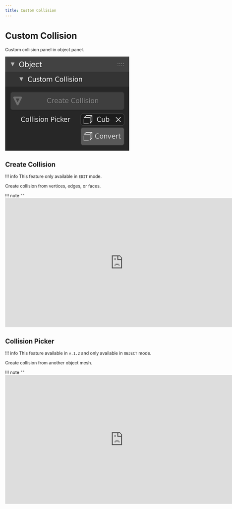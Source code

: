 ```yaml
---
title: Custom Collision
---
```


# Custom Collision

Custom collision panel in object panel.

![Custom Collision Panel](../img/custom-collision.png "Custom Collision Panel")

## Create Collision

!!! info
    This feature only available in `EDIT` mode.

Create collision from vertices, edges, or faces.

!!! note ""
    <iframe width="760" height="415" src="https://www.youtube.com/embed/Sysg1Z_Q5b0" frameborder="0" allow="accelerometer; autoplay; encrypted-media; gyroscope; picture-in-picture" allowfullscreen></iframe>

## Collision Picker

!!! info
    This feature available in `v.1.2` and only available in `OBJECT` mode.

Create collision from another object mesh.

!!! note ""
    <iframe width="760" height="415" src="https://www.youtube.com/embed/38d5Myrh3ic" frameborder="0" allow="accelerometer; autoplay; encrypted-media; gyroscope; picture-in-picture" allowfullscreen></iframe>
